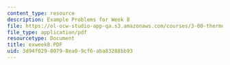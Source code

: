 ```yaml
---
content_type: resource
description: Example Problems for Week 8
file: https://ol-ocw-studio-app-qa.s3.amazonaws.com/courses/3-00-thermodynamics-of-materials-fall-2002/3d94f02980798ea09cf6aba83288bb93_exweek8.PDF
file_type: application/pdf
resourcetype: Document
title: exweek8.PDF
uid: 3d94f029-8079-8ea0-9cf6-aba83288bb93
---
```

